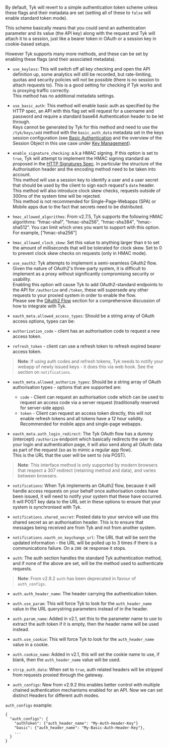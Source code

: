 By default, Tyk will revert to a simple authentication token scheme unless these flags and their metadata are set (setting all of these to `false` will enable standard token mode).

This scheme basically means that you could send an authentication parameter and its value (the API key) along with the request and Tyk will attach it to a session, just like a bearer token in OAuth or a session key in cookie-based setups.

However Tyk supports many more methods, and these can be set by enabling these flags (and their associated metadata).

- `use_keyless`: This will switch off all key checking and open the API definition up, some analytics will still be recorded, but rate-limiting, quotas and security policies will not be possible (there is no session to attach requests to). This is a good setting for checking if Tyk works and is proxying traffic correctly.  
  This method has no additional metadata settings.

- `use_basic_auth`: This method will enable basic auth as specified by the HTTP spec, an API with this flag set will request for a username and password and require a standard base64 Authentication header to be let through.  
  Keys cannot be generated by Tyk for this method and need to use the `/tyk/keys/add` method with the `basic_auth_data` metadata set in the keys session configuration (see [Basic Authentication](https://tyk.io/docs/security/your-apis/basic-auth/) and the overview of the Session Object in this use case under [Key Management](https://tyk.io/docs/tyk-rest-api/token-management/)).

- `enable_signature_checking`: a.k.a HMAC signing. If this option is set to `true`, Tyk will attempt to implement the HMAC signing standard as proposed in the [HTTP Signatures Spec](https://web-payments.org/specs/ED/http-signatures/2014-02-01/#page-3). In particular the structure of the Authorisation header and the encoding method need to be taken into account.  
  This method will use a session key to identify a user and a user secret that should be used by the client to sign each request's `date` header.  
  This method will also introduce clock skew checks, requests outside of 300ms of the system time will be rejected.  
  This method is not recommended for Single-Page-Webapps (SPA) or Mobile apps due to the fact that secrets need to be distributed.

- `hmac_allowed_algorithms`: From v2.7.5, Tyk supports the following HMAC algorithms: “hmac-sha1", "hmac-sha256", "hmac-sha384", "hmac-sha512”. You can limit which ones you want to support with this option. For example, [“hmac-sha256”]

- `hmac_allowed_clock_skew`: Set this value to anything larger than `0` to set the amount of milliseconds that will be tolerated for clock skew. Set to 0 to prevent clock skew checks on requests (only in HMAC mode).

- `use_oauth2`: Tyk attempts to implement a semi-seamless OAuth2 flow. Given the nature of OAuth2's three-party system, it is difficult to implement as a proxy without significantly compromising security or usability.  
  Enabling this option will cause Tyk to add OAuth2-standard endpoints to the API for `/authorize` and `/token`, these will supersede any other requests to your proxied system in order to enable the flow.  
  Please see the [OAuth2 Flow](https://tyk.io/docs/security/your-apis/oauth-2-0/) section for a comprehensive discussion of how to integrate with Tyk.

- `oauth_meta.allowed_access_types`: Should be a string array of OAuth access options, types can be:
- `authorization_code` - client has an authorisation code to request a new access token.
- `refresh_token` - client can use a refresh token to refresh expired bearer access token.

> **Note**: If using auth codes and refresh tokens, Tyk needs to notify your webapp of newly issued keys - it does this via web hook. See the section on `notifications`.

- `oauth_meta.allowed_authorize_types`: Should be a string array of OAuth authorisation types - options that are supported are:

  - `code` - Client can request an authorisation code which can be used to request an access code via a server request (traditionally reserved for server-side apps).
  - `token` - Client can request an access token directly, this will not enable refresh tokens and all tokens have a 12 hour validity. Recommended for mobile apps and single-page webapps.

- `oauth_meta.auth_login_redirect`: The Tyk OAuth flow has a dummy (intercept) `/authorize` endpoint which basically redirects the user to your login and authentication page, it will also send along all OAuth data as part of the request (so as to mimic a regular app flow).  
  This is the URL that the user will be sent to (via POST).

> **Note**: This interface method is only supported by modern browsers that respect a 307 redirect (retaining method and data), and varies between browsers.

- `notifications`: When Tyk implements an OAuth2 flow, because it will handle access requests on your behalf once authorisation codes have been issued, it will need to notify your system that these have occurred.  
  It will POST key data to the URL set in these options to ensure that your system is synchronised with Tyk.

- `notifications.shared_secret`: Posted data to your service will use this shared secret as an authorisation header. This is to ensure that messages being received are from Tyk and not from another system.

- `notifications.oauth_on_keychange_url`: The URL that will be sent the updated information - the URL will be polled up to 3 times if there is a communications failure. On a `200 OK` response it stops.

- `auth`: The auth section handles the standard Tyk authentication method, and if none of the above are set, will be the method used to authenticate requests.

> **Note**: From v2.9.2 `auth` has been deprecated in favour of `auth_configs`.

- `auth.auth_header_name`: The header carrying the authentication token.

- `auth.use_param`: This will force Tyk to look for the `auth_header_name` value in the URL querystring parameters instead of in the header.

- `auth.param_name`: Added in v2.1, set this to the parameter name to use to extract the auth token if it is empty, then the header name will be used instead.

- `auth.use_cookie`: This will force Tyk to look for the `auth_header_name` value in a cookie.

- `auth.cookie_name`: Added in v2.1, this will set the cookie name to use, if blank, then the `auth_header_name` value will be used.

- `strip_auth_data`: When set to `true`, auth related headers will be stripped from requests proxied through the gateway.

- `auth_configs`: New from v2.9.2 this enables better control with multiple chained authentication mechanisms enabled for an API. Now we can set distinct Headers for different auth modes.

`auth_configs` example:

```
{
  "auth_configs": {
    "authToken": {"auth_header_name": "My-Auth-Header-Key"}
    "basic": {"auth_header_name": "My-Basic-Auth-Header-Key"},
    ...
  }
}
```
